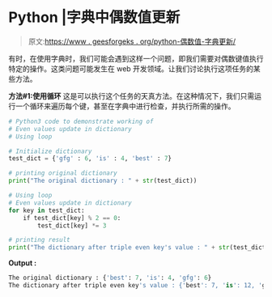 # Python |字典中偶数值更新

> 原文:[https://www . geesforgeks . org/python-偶数值-字典更新/](https://www.geeksforgeeks.org/python-even-values-update-in-dictionary/)

有时，在使用字典时，我们可能会遇到这样一个问题，即我们需要对偶数键值执行特定的操作。这类问题可能发生在 web 开发领域。让我们讨论执行这项任务的某些方法。

**方法#1:使用循环**
这是可以执行这个任务的天真方法。在这种情况下，我们只需运行一个循环来遍历每个键，甚至在字典中进行检查，并执行所需的操作。

```py
# Python3 code to demonstrate working of
# Even values update in dictionary
# Using loop

# Initialize dictionary
test_dict = {'gfg' : 6, 'is' : 4, 'best' : 7}

# printing original dictionary
print("The original dictionary : " + str(test_dict))

# Using loop
# Even values update in dictionary
for key in test_dict: 
    if test_dict[key] % 2 == 0:
        test_dict[key] *= 3

# printing result 
print("The dictionary after triple even key's value : " + str(test_dict))
```

**Output :**

```py
The original dictionary : {'best': 7, 'is': 4, 'gfg': 6}
The dictionary after triple even key's value : {'best': 7, 'is': 12, 'gfg': 18}

```
